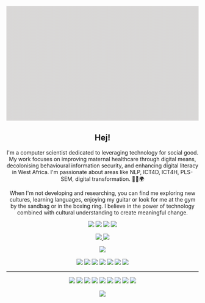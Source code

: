 <p align="center">
 <img width="700" height="300" src="social/banner.gif">
</p>

<h2 align="center">Hej!</h2>

<p align="center">
I'm a computer scientist dedicated to leveraging technology for social good. My work focuses on improving maternal healthcare through digital means, decolonising behavioural information security, and enhancing digital literacy in West Africa. I'm passionate about areas like NLP, ICT4D, ICT4H, PLS-SEM, digital transformation. 🧑‍💻🌍
</p>

<p align="center">
When I'm not developing and researching, you can find me exploring new cultures, learning languages, enjoying my guitar or look for me at the gym by the sandbag or in the boxing ring. I believe in the power of technology combined with cultural understanding to create meaningful change.
</p>

<p align="center">
<a href="https://twitter.com/mkantem"><img src="https://img.shields.io/badge/twitter-%231DA1F2.svg?&style=for-the-badge&logo=twitter&logoColor=white" height=25></a>
<a href="https://www.facebook.com/mkantemF/"><img src="https://img.shields.io/badge/facebook-%230077B5.svg?&style=for-the-badge&logo=facebook&logoColor=white" height=25></a>
<a href="https://orcid.org/0000-0002-5544-8166"><img src="https://img.shields.io/static/v1?message=ORCiD&logo=orcid&labelColor=A6CE39&color=A6CE39&logoColor=white&label=%20" height=25></a>
<a href="https://mkante.ml"><img src="https://img.shields.io/website?url=http%3A//www.mkante.ml" height=25></a>

</p>

<p align="center">
  <a href="https://github.com/mkantem">
    <img src="https://badges.pufler.dev/visits/mkantem/mkantem?style=flat-square&color=black&logo=github">
  </a>
  <a href="https://github.com/mkantem?tab=repositories">
    <img src="https://badges.pufler.dev/repos/mkantem?style=flat-square&color=black&logo=github">
  </a>
</p>

<p align="center">
<a href="https://github.com/mkantem"><img src="https://img.shields.io/github/followers/mkantem?style=social"></a>
</p>

<p align="center">
<img src="https://img.shields.io/badge/Antenatal%20Care-blue">
<img src="https://img.shields.io/badge/Data%20Analysis-green">
<img src="https://img.shields.io/badge/Digital%20Transformation-red">
<img src="https://img.shields.io/badge/Privacy%20and%20Security-yellow">
<img src="https://img.shields.io/badge/Decolonising%20Information Security-magenta">
<img src="https://img.shields.io/badge/Maternal%20Health-brown">
<img src="https://img.shields.io/badge/Conference-white">
</p>

<hr>

<p align="center">
<img src="https://img.shields.io/badge/Python%20-%2314354C.svg?&style=for-the-badge&logo=python&logoColor=white"/>
<img src="https://img.shields.io/badge/C++-%2300599C.svg?&style=for-the-badge&logo=c%2B%2B&logoColor=white"/>
<img src="https://img.shields.io/badge/Django%20-%23092E20.svg?&style=for-the-badge&logo=django&logoColor=white"/>
<img src="https://img.shields.io/badge/Ruby%20-%23CC342D.svg?&style=for-the-badge&logo=ruby&logoColor=white"/>
<img src="https://img.shields.io/badge/Jekyll%20-%23CC0000.svg?&style=for-the-badge&logo=jekyll&logoColor=white"/>
<img src="https://img.shields.io/badge/Git%20-%23F05033.svg?&style=for-the-badge&logo=git&logoColor=white"/>
<img src="https://img.shields.io/badge/GitHub%20-%23121011.svg?&style=for-the-badge&logo=github&logoColor=white"/>
<img src="https://img.shields.io/badge/PHP-%23777BB4.svg?&style=for-the-badge&logo=php&logoColor=white"/>
<img src="https://img.shields.io/badge/VS%20Code%20-%23007ACC.svg?&style=for-the-badge&logo=visual-studio-code&logoColor=white"/>
</p>

<p align="center">  
  <img align="center" src="https://github-readme-stats.vercel.app/api?username=mkantem&show_icons=true&theme=radical">
</p>
